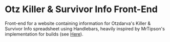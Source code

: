 # Otz Killer & Survivor Info Front-End

Front-end for a website containing information for Otzdarva's Killer & Survivor Info spreadsheet using Handlebars, heavily inspired by MrTipson's implementation for builds (see [Here](https://github.com/MrTipson/otz-builds)).